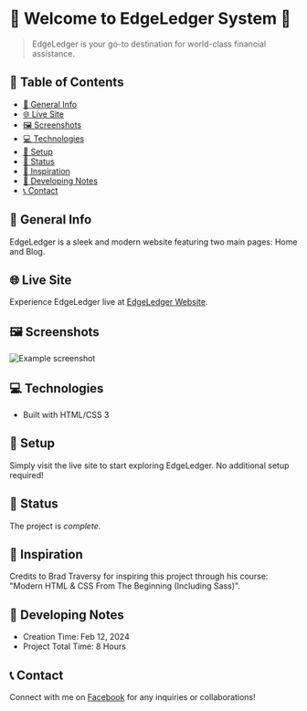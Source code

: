 <!-- Add a cool banner or logo here -->

# 🚀 Welcome to EdgeLedger System 🚀

> EdgeLedger is your go-to destination for world-class financial assistance. 

## 🌟 Table of Contents

- [📝 General Info](#general-info)
- [🌐 Live Site](#live-site)
- [🖼️ Screenshots](#screenshots)
- [💻 Technologies](#technologies)
- [🚀 Setup](#setup)
- [🚦 Status](#status)
- [🎨 Inspiration](#inspiration)
- [📝 Developing Notes](#developing-notes)
- [📞 Contact](#contact)

## 📝 General Info

EdgeLedger is a sleek and modern website featuring two main pages: Home and Blog.

## 🌐 Live Site

Experience EdgeLedger live at [EdgeLedger Website](https://edge-ledger-web-site.netlify.app/).

## 🖼️ Screenshots

![Example screenshot](./img/Screenshot.png)

## 💻 Technologies

- Built with HTML/CSS 3

## 🚀 Setup

Simply visit the live site to start exploring EdgeLedger. No additional setup required!

## 🚦 Status

The project is _complete_.

## 🎨 Inspiration

Credits to Brad Traversy for inspiring this project through his course: "Modern HTML & CSS From The Beginning (Including Sass)".

## 📝 Developing Notes

- Creation Time: Feb 12, 2024
- Project Total Time: 8 Hours 

## 📞 Contact

Connect with me on [Facebook](https://www.facebook.com/anashany219) for any inquiries or collaborations!